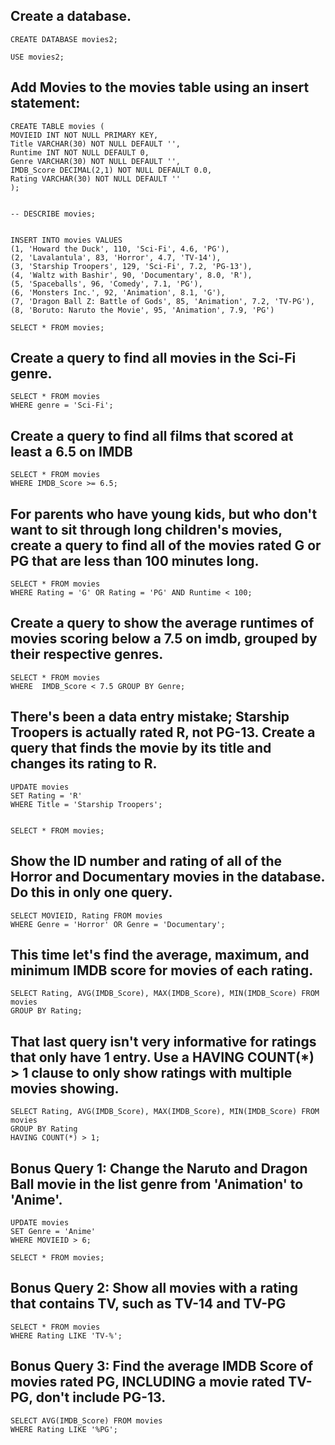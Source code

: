 ## Create a database.

```
CREATE DATABASE movies2;

USE movies2;

```

## Add Movies to the movies table using an insert statement:

```
CREATE TABLE movies (
MOVIEID INT NOT NULL PRIMARY KEY,
Title VARCHAR(30) NOT NULL DEFAULT '',
Runtime INT NOT NULL DEFAULT 0,
Genre VARCHAR(30) NOT NULL DEFAULT '',
IMDB_Score DECIMAL(2,1) NOT NULL DEFAULT 0.0,
Rating VARCHAR(30) NOT NULL DEFAULT ''
);


-- DESCRIBE movies;


INSERT INTO movies VALUES
(1, 'Howard the Duck', 110, 'Sci-Fi', 4.6, 'PG'),
(2, 'Lavalantula', 83, 'Horror', 4.7, 'TV-14'),
(3, 'Starship Troopers', 129, 'Sci-Fi', 7.2, 'PG-13'),
(4, 'Waltz with Bashir', 90, 'Documentary', 8.0, 'R'),
(5, 'Spaceballs', 96, 'Comedy', 7.1, 'PG'),
(6, 'Monsters Inc.', 92, 'Animation', 8.1, 'G'),
(7, 'Dragon Ball Z: Battle of Gods', 85, 'Animation', 7.2, 'TV-PG'),
(8, 'Boruto: Naruto the Movie', 95, 'Animation', 7.9, 'PG')

SELECT * FROM movies;
```

## Create a query to find all movies in the Sci-Fi genre.
```
SELECT * FROM movies
WHERE genre = 'Sci-Fi';
```

## Create a query to find all films that scored at least a 6.5 on IMDB
```
SELECT * FROM movies
WHERE IMDB_Score >= 6.5;
```

## For parents who have young kids, but who don't want to sit through long children's movies, create a query to find all of the movies rated G or PG that are less than 100 minutes long.

```
SELECT * FROM movies
WHERE Rating = 'G' OR Rating = 'PG' AND Runtime < 100;
```

## Create a query to show the average runtimes of movies scoring below a 7.5 on imdb, grouped by their respective genres.
```
SELECT * FROM movies
WHERE  IMDB_Score < 7.5 GROUP BY Genre;
```

## There's been a data entry mistake; Starship Troopers is actually rated R, not PG-13. Create a query that finds the movie by its title and changes its rating to R.
```
UPDATE movies
SET Rating = 'R'
WHERE Title = 'Starship Troopers';


SELECT * FROM movies;
```
## Show the ID number and rating of all of the Horror and Documentary movies in the database. Do this in only one query.
```
SELECT MOVIEID, Rating FROM movies
WHERE Genre = 'Horror' OR Genre = 'Documentary';
```

## This time let's find the average, maximum, and minimum IMDB score for movies of each rating.
```
SELECT Rating, AVG(IMDB_Score), MAX(IMDB_Score), MIN(IMDB_Score) FROM movies
GROUP BY Rating;
```
## That last query isn't very informative for ratings that only have 1 entry. Use a HAVING COUNT(*) > 1 clause to only show ratings with multiple movies showing.
```
SELECT Rating, AVG(IMDB_Score), MAX(IMDB_Score), MIN(IMDB_Score) FROM movies
GROUP BY Rating
HAVING COUNT(*) > 1;
```

## Bonus Query 1: Change the Naruto and Dragon Ball movie in the list genre from 'Animation' to 'Anime'.
```
UPDATE movies
SET Genre = 'Anime'
WHERE MOVIEID > 6;

SELECT * FROM movies;
```

## Bonus Query 2: Show all movies with a rating that contains TV, such as TV-14 and TV-PG
```
SELECT * FROM movies
WHERE Rating LIKE 'TV-%';
```

## Bonus Query 3: Find the average IMDB Score of movies rated PG, INCLUDING a movie rated TV-PG, don't include PG-13.
```
SELECT AVG(IMDB_Score) FROM movies
WHERE Rating LIKE '%PG';
```
